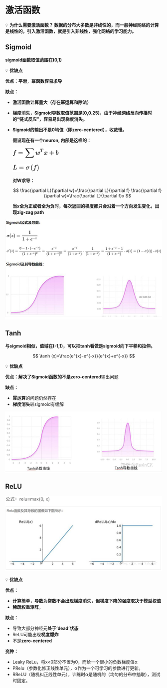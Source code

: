# 激活函数

💡 **为什么需要激活函数？
数据的分布大多数是非线性的，而一般神经网络的计算是线性的，引入激活函数，就是引入非线性，强化网络的学习能力。**


## Sigmoid

**sigmoid函数取值范围在(0,1)**

💡 **优缺点**

**优点：平滑**，**幂函数容易求导**

**缺点：**

- **激活函数计算量大（存在幂运算和除法）**
- **梯度消失，Sigmoid导数取值范围是[0,0.25]，由于神经网络反向传播时的“链式反应”，容易易出现梯度消失。**
- **Sigmoid的输出不是0均值（即zero-centered），收敛慢。**
    
    **假设现在有一个neuron, 内部是这样的：**
    
    ![Untitled](https://github.com/xucong1018/xucong1018.github.io/blob/master/img/激活函数/Untitled.png?raw=true)
    
    ![Untitled](https://github.com/xucong1018/xucong1018.github.io/blob/master/img/激活函数/Untitled%201.png?raw=true)
    
    **对W求导：**
    
    $$
    \frac{\partial L}{\partial w}=\frac{\partial L}{\partial f} \frac{\partial f}{\partial w}=\frac{\partial L}{\partial f}x
    $$
    
    **当$x$全为正或者全为负时，每次返回的梯度都只会沿着一个方向发生变化，出现zig-zag path**
    

![Untitled](https://github.com/xucong1018/xucong1018.github.io/blob/master/img/激活函数/Untitled%202.png?raw=true)

## T**anh**

**与sigmoid相似，值域在(-1,1)，可以把tanh看做是sigmoid向下平移和拉伸。**

$$
\tanh (x)=\frac{e^{x}-e^{-x}}{e^{x}+e^{-x}}
$$

💡 **优缺点**

**优点：**解决了**Sigmoid函数的不是zero-centered**输出问题

**缺点：**

- **幂运算**的问题仍然存在
- **梯度消失**较sigmoid有缓解

![Untitled](https://github.com/xucong1018/xucong1018.github.io/blob/master/img/激活函数/Untitled%203.png?raw=true)

## ReLU

![Untitled](https://github.com/xucong1018/xucong1018.github.io/blob/master/img/激活函数/Untitled%204.png?raw=true)

💡 **优缺点**

**优点：**

- **计算简单，导数为常数不会出现梯度消失，但梯度下降的强度取决于模型权值**
- **稀疏权重矩阵**。

**缺点：**

- 导致大部分神经元**处于‘dead’状态**
- ReLU可能出现**梯度爆炸**
- 不是**zero-centered**

**变种：**

- Leaky ReLu，将x<0部分不置为0，而给一个很小的负数梯度值α
- PRelu（参数化修正线性单元），α作为一个可学习的参数进行更新。
- RReLU（随机纠正线性单元），训练时α是随机的（均匀的分布中抽取），测试时固定。